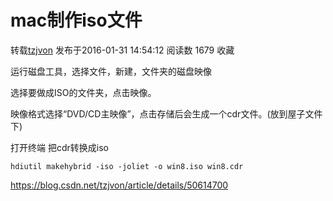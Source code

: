 # mac制作iso文件

转载[tzjvon](https://me.csdn.net/tzjvon) 发布于2016-01-31 14:54:12 阅读数 1679 收藏



运行磁盘工具，选择文件，新建，文件夹的磁盘映像

选择要做成ISO的文件夹，点击映像。

映像格式选择“DVD/CD主映像”，点击存储后会生成一个cdr文件。(放到屋子文件下)

打开终端 把cdr转换成iso

```
hdiutil makehybrid -iso -joliet -o win8.iso win8.cdr
```



https://blog.csdn.net/tzjvon/article/details/50614700